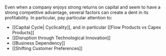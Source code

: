 
Even when a company enjoys strong returns on capital and seem to have a strong competitive advantage, several factors can create a dent in its profitability. In particular, pay particular attention to:

- [[Capital Cycle| Cyclicality]], and in particular [[Flow Products vs Capex Products]]
- [[Disruption through Technological Innovation]]
- [[Business Dependency]]
- [[Shifting Customer Preferences]]